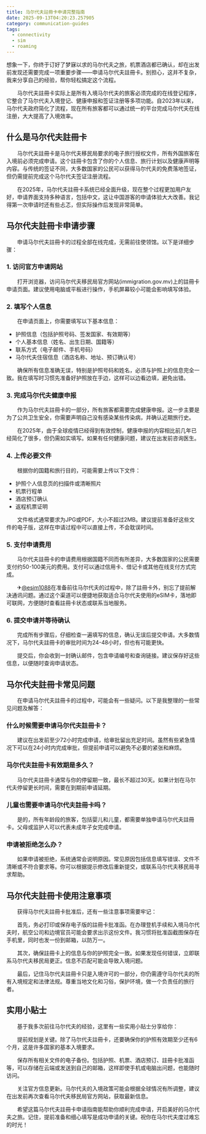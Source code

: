 ```yaml
---
title: 马尔代夫註冊卡申请完整指南
date: 2025-09-13T04:20:23.257905
category: communication-guides
tags:
  - connectivity
  - sim
  - roaming
---
```


想象一下，你终于订好了梦寐以求的马尔代夫之旅，机票酒店都已确认，却在出发前发现还需要完成一项重要步骤——申请马尔代夫註冊卡。别担心，这并不复杂，我来分享自己的经验，帮你轻松搞定这个流程。

　　马尔代夫註冊卡实际上是所有入境马尔代夫的旅客必须完成的在线登记程序，它整合了马尔代夫入境登记、健康申报和签证注册等多项功能。自2023年以来，马尔代夫政府简化了流程，现在所有旅客都可以通过统一的平台完成马尔代夫在线注册，大大提高了入境效率。

## 什么是马尔代夫註冊卡

　　马尔代夫註冊卡是马尔代夫移民局要求的电子旅行授权文件，所有外国旅客在入境前必须完成申请。这个註冊卡包含了你的个人信息、旅行计划以及健康声明等内容。与传统的签证不同，大多数国家的公民可以获得马尔代夫的免费落地签证，但仍需提前完成这个马尔代夫签证注册流程。

　　在2025年，马尔代夫註冊卡系统已经全面升级，现在整个过程更加用户友好，申请界面支持多种语言，包括中文，这让中国游客的申请体验大大改善。我记得第一次申请时还有些忐忑，但实际操作后发现非常简单。

## 马尔代夫註冊卡申请步骤

　　申请马尔代夫註冊卡的过程全部在线完成，无需前往使领馆。以下是详细步骤：

### 1. 访问官方申请网站

　　打开浏览器，访问马尔代夫移民局官方网站(immigration.gov.mv)上的註冊卡申请页面。建议使用电脑或平板进行操作，手机屏幕较小可能会影响填写体验。

### 2. 填写个人信息

　　在申请页面上，你需要填写以下基本信息：
- 护照信息（包括护照号码、签发国家、有效期等）
- 个人基本信息（姓名、出生日期、国籍等）
- 联系方式（电子邮件、手机号码）
- 马尔代夫住宿信息（酒店名称、地址、预订确认号）

　　确保所有信息准确无误，特别是护照号码和姓名，必须与护照上的信息完全一致。我在填写时习惯先准备好护照放在手边，这样可以边看边填，避免出错。

### 3. 完成马尔代夫健康申报

　　作为马尔代夫註冊卡的一部分，所有旅客都需要完成健康申报。这一步主要是为了公共卫生安全，你需要声明自己没有感染某些传染病，并确认近期旅行史。

　　在2025年，由于全球疫情已经得到有效控制，健康申报的内容相比前几年已经简化了很多，但仍需如实填写。如果有任何健康问题，建议在出发前咨询医生。

### 4. 上传必要文件

　　根据你的国籍和旅行目的，可能需要上传以下文件：
- 护照个人信息页的扫描件或清晰照片
- 机票行程单
- 酒店预订确认
- 返程机票证明

　　文件格式通常要求为JPG或PDF，大小不超过2MB。建议提前准备好这些文件的电子版，这样在申请过程中可以直接上传，不会耽误时间。

### 5. 支付申请费用

　　马尔代夫註冊卡的申请费用根据国籍不同而有所差异，大多数国家的公民需要支付约50-100美元的费用。支付可以通过信用卡、借记卡或其他在线支付方式完成。

　　✈[@esim1088](https://t.me/s/esim1088)在准备前往马尔代夫的过程中，除了註冊卡外，别忘了提前解决通讯问题。通过这个渠道可以便捷地获取适合马尔代夫使用的eSIM卡，落地即可联网，方便随时查看註冊卡状态或联系当地服务。

### 6. 提交申请并等待确认

　　完成所有步骤后，仔细检查一遍填写的信息，确认无误后提交申请。大多数情况下，马尔代夫註冊卡的审批时间为24-48小时，但也有可能更快。

　　提交后，你会收到一封确认邮件，包含申请编号和查询链接。建议保存好这些信息，以便随时查询申请状态。

## 马尔代夫註冊卡常见问题

　　在申请马尔代夫註冊卡的过程中，可能会有一些疑问。以下是我整理的一些常见问题及解答：

### 什么时候需要申请马尔代夫註冊卡？

　　建议在出发前至少72小时完成申请，给审批留出充足时间。虽然有些紧急情况下可以在24小时内完成审批，但提前申请可以避免不必要的紧张和麻烦。

### 马尔代夫註冊卡有效期是多久？

　　马尔代夫註冊卡通常与你的停留期一致，最长不超过30天。如果计划在马尔代夫停留更长时间，需要在到期前申请延期。

### 儿童也需要申请马尔代夫註冊卡吗？

　　是的，所有年龄段的旅客，包括婴儿和儿童，都需要单独申请马尔代夫註冊卡。父母或监护人可以代表未成年子女完成申请。

### 申请被拒绝怎么办？

　　如果申请被拒绝，系统通常会说明原因。常见原因包括信息填写错误、文件不清晰或不符合要求等。你可以根据提示修改后重新提交，或联系马尔代夫移民局寻求帮助。

## 马尔代夫註冊卡使用注意事项

　　获得马尔代夫註冊卡批准后，还有一些注意事项需要牢记：

　　首先，务必打印或保存电子版的註冊卡批准函。在办理登机手续和入境马尔代夫时，航空公司和边境官员可能会要求出示这份文件。我习惯将批准函截图保存在手机里，同时也发一份到邮箱，以防万一。

　　其次，确保註冊卡上的信息与你的护照完全一致。如果发现任何错误，立即联系马尔代夫移民局更正。信息不匹配可能会导致入境问题。

　　最后，记住马尔代夫註冊卡只是入境许可的一部分，你仍需遵守马尔代夫的所有入境规定和法律法规。尊重当地文化和习俗，保护环境，做一个负责任的旅行者。

## 实用小贴士

　　基于我多次前往马尔代夫的经验，这里有一些实用小贴士分享给你：

　　提前规划是关键。除了马尔代夫註冊卡，还要确保你的护照有效期至少还有6个月，这是许多国家的基本入境要求。

　　保存所有相关文件的电子备份。包括护照、机票、酒店预订、註冊卡批准函等，可以存储在云端或发送到自己的邮箱，这样即使手机或电脑出问题，也能随时访问。

　　关注官方信息更新。马尔代夫的入境政策可能会根据全球情况有所调整，建议在出发前再次查看马尔代夫移民局官方网站，获取最新信息。

　　希望这篇马尔代夫註冊卡申请指南能帮助你顺利完成申请，开启美好的马尔代夫之旅。记住，提前准备和细心填写是成功申请的关键。祝你在马尔代夫度过难忘的时光！